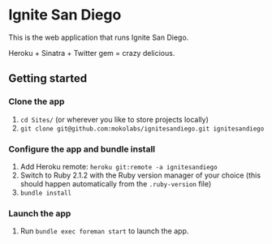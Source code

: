 Ignite San Diego
================

This is the web application that runs Ignite San Diego.

Heroku + Sinatra + Twitter gem = crazy delicious.

## Getting started

### Clone the app
1. `cd Sites/` (or wherever you like to store projects locally)
2. `git clone git@github.com:mokolabs/ignitesandiego.git ignitesandiego`

### Configure the app and bundle install
1. Add Heroku remote: `heroku git:remote -a ignitesandiego`
2. Switch to Ruby 2.1.2 with the Ruby version manager of your choice (this
should happen automatically from the `.ruby-version` file)
3. `bundle install`

### Launch the app
1. Run `bundle exec foreman start` to launch the app.
